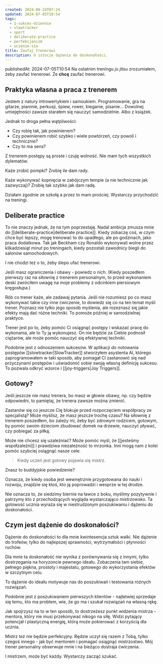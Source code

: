 ```yaml
---
created: 2024-06-24T07:24
updated: 2024-07-05T10:54
tags:
  - 1-sukces-dziennie
  - slowtracker
  - sport
  - deliberate-practice
  - perfekcjonizm
  - uczenie-sie
title: Zaufaj trenerowi
description: O istocie dążenia do doskonałości.
---
```

publishedAt: 2024-07-05T10:54
Na ostatnim treningu *ju jitsu* zrozumiałem, żeby zaufać trenerowi. Że **chcę** zaufać trenerowi. 
## Praktyka własna a praca z trenerem

Jestem z natury introwertykiem i samoukiem. Programowanie, gra na gitarze, pianinie, perkusji, śpiew, rower, bieganie, pisanie... Dowolnej umiejętności zawsze starałem się nauczyć samodzielnie. Albo z książek. 

Jednak to droga pełna wątpliwości:
- Czy robię tak, jak powinienem?
- Czy powinienem robić szybko i wiele powtórzeń, czy powoli i technicznie?
- Czy to ma sens?

Z trenerem postępy są proste i czuję wolność. Nie mam tych wszystkich dylematów.

Każe zrobić pompki? Zrobię ile dam rady. 

Każe wykonywać kopnięcia w zabójczym tempie (a nie technicznie jak zazwyczaj)? Zrobię tak szybko jak dam radę.

Działam zgodnie ze szkołą a przez to mam prościej. Wystarczy przychodzić na treningi.

## Deliberate practice

To nie znaczy jednak, że na tym poprzestaję. Nadal ambicja zmusza mnie do [[deliberate-practice|deliberate practice]]. Kiedy zobaczę coś, w czym chce być lepszy, mogę trenować to do upadłego, ale po godzinach, jako praca dodatkowa. Tak jak Beckham czy Ronaldo wykonywali wolne przez kilkadziesiąt minut po treningach, kiedy pozostali zawodnicy biegli do salonów samochodowych.

I nie chodzi też o to, żeby ślepo ufać trenerowi.

Jeśli masz ograniczenia i obawy - powiedz o nich. (Kiedy poszedłem pierwszy raz na siłownię z trenerem personalnym, to przed wykonaniem deski zwróciłem uwagę na moje problemy z odcinkiem piersiowym kręgosłupa.)

Rób co trener każe, ale zadawaj pytania. Jeśli nie rozumiesz po co masz wykonywać takie czy inne ćwiczenie, to dowiedz się co na ten temat myśli trener. Poznasz nie tylko jego sposób myślenia, ale rozeznasz się jakie efekty mają dać różne techniki. To pomoże później w samodzielnej praktyce.

Trener jest po to, żeby pomóc Ci osiągnąć postępy i wskazać pracę do wykonania, ale to Ty ją wykonujesz. On nie będzie za Ciebie podnosił ciężarów, ale może pomóc nauczyć się efektywnej techniki.

Podobnie jest z odnoszeniem sukcesów. W aplikacji do notowania postępów [[slowtracker|SlowTracker]] stworzyłem asystenta AI, którego zaprogramowałem w taki sposób, aby pomagał Ci zastanowić się nad przyczynami postępów i uświadomić sobie swoją własną definicję sukcesu. To pozwala odkryć wzorce i [[joy-triggers|Joy Triggers]].

## Gotowy?

Jeśli jeszcze nie masz trenera, bo masz w głowie obawy, np. czy będzie odpowiedni, to pamiętaj, że trenera zawsze można zmienić.

Zastanów się co jeszcze Cię blokuje przed rozpoczęciem współpracy ze specjalistą? Może myślisz, że masz jeszcze trochę czasu? Na siłownię z trenerem poszedłem, bo zależy mi, żeby być zdrowym rodzicem, gotowym, by pomóc swoim dzieciom zbudować domek na drzewie, nauczyć pływać, czy pobiegać za piłką. 

Może nie chcesz się uzależniać? Może pomóc myśl, że [[jesteśmy współzależni]] i prawdziwa niezależność to mrzonka. Inni mogą nam z kolei pomóc szybciej osiągnąć nasze cele.

> Kiedy uczeń jest gotowy pojawia się mistrz.

Znasz to buddyjskie powiedzenie?

Oznacza, że kiedy osoba jest wewnętrznie przygotowana do nauki i rozwoju, znajdzie się ktoś, kto ją poprowadzi i wesprze w tej drodze.

Nie oznacza to, że siedzimy biernie na ławce z boku, myślimy pozytywnie i patrzymy kto z przechodzących wygląda wystarczająco *mistrzowsko*. Ta gotowość ucznia wyraża się w niestrudzonym poszukiwaniu i dążeniu do doskonałości.
## Czym jest dążenie do doskonałości?

Dążenie do doskonałości to dla mnie kwintesencja sztuk walki. Nie dążenie do trofeów, tylko do najlepszej sprawności, wytrzymałości i płynności ruchów.

Dla mnie ta doskonałość nie wynika z porównywania się z innymi, tylko dostrzegania na horyzoncie pewnego ideału. Zobaczenia tam siebie, pełnego piękna, prostoty i majestatu, gotowego do wykorzystania efektów w szczytnym celu.

To dążenie do ideału motywuje nas do poszukiwań i testowania różnych rozwiązań.

Podobnie jest z poszukiwaniem pierwszych klientów - najłatwiej sprzedaje się temu, kto ma problem, wie, że go ma i szukał rozwiązań na własną rękę.

Jak spojrzysz na to w ten sposób, to dostrzeżesz punkt widzenia mistrza - mentora, który nie musi przekonywać nikogo na siłę. Widzi pytający potencjał i plastyczną energię, którą może pokierować z korzyścią dla ucznia.

Mistrz też nie będzie perfekcyjny. Będzie uczył się razem z Tobą, tylko czegoś innego - jak być mentorem i pomagać osiągnąć mistrzostwo. Mój trener personalny obserwuje mnie i na bieżąco dostraja ćwiczenia.

I mistrzem, może być każdy. Wystarczy zacząć szukać.